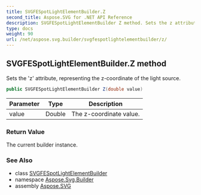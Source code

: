 ```yaml
---
title: SVGFESpotLightElementBuilder.Z
second_title: Aspose.SVG for .NET API Reference
description: SVGFESpotLightElementBuilder Z method. Sets the z attribute representing the z-coordinate of the light source
type: docs
weight: 90
url: /net/aspose.svg.builder/svgfespotlightelementbuilder/z/
---
```

## SVGFESpotLightElementBuilder.Z method

Sets the 'z' attribute, representing the z-coordinate of the light source.

```csharp
public SVGFESpotLightElementBuilder Z(double value)
```

| Parameter | Type | Description |
| --- | --- | --- |
| value | Double | The z-coordinate value. |

### Return Value

The current builder instance.

### See Also

* class [SVGFESpotLightElementBuilder](../)
* namespace [Aspose.Svg.Builder](../../../aspose.svg.builder/)
* assembly [Aspose.SVG](../../../)
